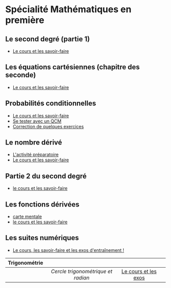 # Spécialité Mathématiques en première

## Le second degré (partie 1)
- [Le cours et les savoir-faire](maths_1_ch1.pdf)

## Les équations cartésiennes (chapitre des seconde)
- [Le cours et les savoir-faire](maths_1_ch2.pdf)

## Probabilités conditionnelles

- [Le cours et les savoir-faire](m_1_ch3.pdf)
- [Se tester avec un QCM](https://doctools.dgpad.net/exam.php?datas=eyJiYXNlaWQiOiIxWHhYckM2cFFlZzlWdzNVa1I1NzJFTFY0VUV1Y3Q5Q0pkQkJFNGhQX3NubyIsImRlX2Jhc2UiOiIxNWtnV0tfQmNXenhnSER5NjlrVDUyc0ZacmpUSmNsSDg2V19kMWFhNERxTSIsImlkIjoiMWtiRmhCZnBkM3htWTNLSjdwcTBfTGdrU3lIQWVnVWp5a3Y1NjJCR2JGLVUiLCJ1c2VycyI6IkFub255bWUifQ==)
- [Correction de quelques exercices](exo/index.md)


## Le nombre dérivé
- [L'activité préparatoire](m_1_ch4_act.pdf)
- [Le cours et les savoir-faire](m_1_ch4.pdf)


## Partie 2 du second degré
- [le cours et les savoir-faire](m_1_ch5.pdf)

## Les fonctions dérivées
- [carte mentale](maths_1_cm_fonctions_derivees)
- [le cours et les savoir-faire](m_1_ch6.pdf)


## Les suites numériques
- [Le cours, les savoir-faire et les exos d'entraînement !](m_1_ch7.pdf)


|**Trigonométrie**||||
|:----------------:|:---------------:|:----------:|:-----|
||*Cercle trigonométrique et radian*|[Le cours et les exos](m_1_trigo_1.pdf)||

